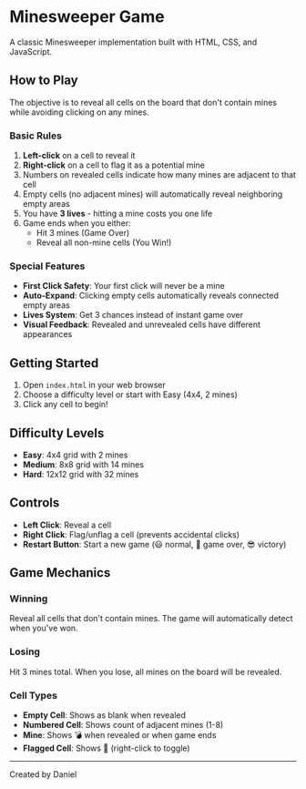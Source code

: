 # Minesweeper Game

A classic Minesweeper implementation built with HTML, CSS, and JavaScript.

## How to Play

The objective is to reveal all cells on the board that don't contain mines while avoiding clicking on any mines.

### Basic Rules

1. **Left-click** on a cell to reveal it
2. **Right-click** on a cell to flag it as a potential mine
3. Numbers on revealed cells indicate how many mines are adjacent to that cell
4. Empty cells (no adjacent mines) will automatically reveal neighboring empty areas
5. You have **3 lives** - hitting a mine costs you one life
6. Game ends when you either:
   - Hit 3 mines (Game Over)
   - Reveal all non-mine cells (You Win!)

### Special Features

- **First Click Safety**: Your first click will never be a mine
- **Auto-Expand**: Clicking empty cells automatically reveals connected empty areas
- **Lives System**: Get 3 chances instead of instant game over
- **Visual Feedback**: Revealed and unrevealed cells have different appearances

## Getting Started

1. Open `index.html` in your web browser
2. Choose a difficulty level or start with Easy (4x4, 2 mines)
3. Click any cell to begin!

## Difficulty Levels

- **Easy**: 4x4 grid with 2 mines
- **Medium**: 8x8 grid with 14 mines
- **Hard**: 12x12 grid with 32 mines

## Controls

- **Left Click**: Reveal a cell
- **Right Click**: Flag/unflag a cell (prevents accidental clicks)
- **Restart Button**: Start a new game (😃 normal, 🤯 game over, 😎 victory)

## Game Mechanics

### Winning
Reveal all cells that don't contain mines. The game will automatically detect when you've won.

### Losing
Hit 3 mines total. When you lose, all mines on the board will be revealed.

### Cell Types
- **Empty Cell**: Shows as blank when revealed
- **Numbered Cell**: Shows count of adjacent mines (1-8)
- **Mine**: Shows 💣 when revealed or when game ends
- **Flagged Cell**: Shows 🚩 (right-click to toggle)

---

Created by Daniel